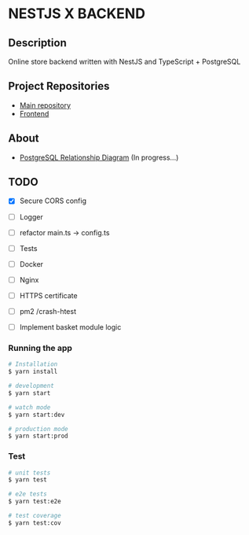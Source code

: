 # NESTJS X BACKEND

## Description

Online store backend written with NestJS and TypeScript + PostgreSQL

## Project Repositories

- [Main repository](https://github.com/artemshchirov/react-store-nest)
- [Frontend](https://github.com/artemshchirov/react-store-nest/tree/main/client)

## About

- [PostgreSQL Relationship Diagram](https://viewer.diagrams.net/index.html?highlight=0000ff&edit=_blank&layers=1&nav=1&title=123123.drawio#R7Vxdb%2BI4FP01PA7C%2BSD0cUq73UrtbNXO7ny8VC5xwWoSI8ctML9%2BHWITkpvSlBASJEuViq8dE%2FtcO%2Bfc69Czx%2BHyiuP57Jb5JOhZA3%2FZsy96loUQ8uS%2FxLJKLUNvkBqmnPqqUWZ4oH%2BIMupmr9Qnca6hYCwQdJ43TlgUkYnI2TDnbJFv9syC%2FLfO8ZQAw8MEB9D6g%2FpillpHlpfZ%2FyZ0OtPfjIZnaU2IdWM1kniGfbbYMtmXPXvMGRPpp3A5JkEyeXpe0uv%2Beqd2c2OcRKLKBb%2F%2F%2FfHfl%2BsYf%2Fs6XVz8dsdTTu6%2FqF7ecPCqBvwaE65uWKz0LMQLGgY4kqXzZxaJB1UzkOXJjAb%2BDV6x1%2BQuYoEnL7p0PmOc%2FpHtcSCrkDTIai4UyNYw1%2BIhuVL1yUks29zpoaGC6RYvcw1vcCz03bAgwPOYPq3vL7kwxHxKo3MmBAtVIxzQaSQ%2FT2RfcrBqTOldIUeW4dTqeSJckOWWSU31FWEhEXwlm%2BjakYJd%2BT1yVHmReREaKtts24OcofJe5bnTTd8ZuPKDwvcTWFsAa9m8iLQcnlgDxdkLGbOAyfm5iFgKPQ2Cgime4wmNpjfkObl9J7PcqxElJian7TlY%2B%2F6M%2Bj6JEuSYwAI%2Fbdxozmgk1iN2z%2BWfnJjxoO%2F2XHlPY1lGWVn%2BJc25GLNI3iama4yI9IEFSfwgh6ZViubOpfAxxApSa1gNUXvQEKA2AJSEmAYG0%2F0xddvG1AWYznEcLxg3S7UGrKO2YXUArJzJCbUGD9%2Fvr79dGWz3x1ZSrpbBHQJwn3D8QoShUbVplIOc%2FWjUqCkW5RkWtWv5Disj3BUWNQKAJhLo0aBaB9XWeRSCyhbgSXwp9VVRjp%2BK1T0JsKAsusxqwJTNRKj3YRL5X5MYgyxe3oc48v9JgU%2B257IKsqTip75Wfv6VANxH3kiVL%2FSGvC6stgp3hFM5Mck2m9oiOUk%2FtwtpX64uZl2tS7qvd7fkmL3yCdkxoUpsyKFNyS5XUftjMrc7HWXbMwZlOlgb%2BRqTt3w8psxf1HfcJasle4LYbl6IO6jgcunI1VXb8ZNCR06hI7vYUTo1oKO1%2B24GXsOjoX73yRuVoBmaUZdmjPaN1lh2UzwDQXVvHklly%2BF0mAaCKjDCIVy%2FBtRTIholERtetisbVE8oXoOgpueShURTA2sNWNsP1aAS%2BR4aUGuB6rQOKpTwYjUn14Yu1cLVax3XM4DrE5di2gBbjwcP2gZWH4koLFiAqhGylbFVtUO7EO1oPV5uwUCc0bFla%2BF0dKwOpRodezhQW9exFgxOrB%2B2ZlOuH10cdm5ThkELsymXLYYT2pRhxMJsyjVBbX9ThsoWAHrYLKZE%2FTu7xdGql6UrVVpRJyx7O5OVR09M6mfth5lJ1LXUpFfIOjlFP6qamiymr%2BxiRw2nJi0o1IGbHt8B%2B453tu2EqI8Q%2BsAN16Visr2GbzpVffPM%2BGYzvqm%2F7qgHQVaa3wJr%2BREQt2t7qn7V5iO%2F1UTS%2BO3B%2FRbGTdLjHo80embAhY0qq0zuNu%2BmFWJlHXhFx4aRFaPLyhbF6egyG57j0evYIFsH2dbFmQ0jZpI6BEZy10G19ZMfNoyj%2BCSecDpP%2BKDBtga27R%2F%2FsGHcs2ExUCZnu839UVXNqp9sneH%2Bsp8CZ7f2JP8IFXqyij01zf7hOaX0nbJHc%2Bb7UKlya1%2F6jxqj%2FzDca0hi2ao4IfoPQ6OG%2Fh8C2dbpv94u4BZtkK2FbOsSwDn6u4OnxxK9qiRx1DGS6BaifiCuW5UjFo%2FaAX9smCI6MFbYsJd%2B5g3X%2FmCQd%2BDBGdrtwiVvue7vnnbX8mmjotvt%2BxpqMS9hHfk1VAfGM995M8ZIkspPPlVruflfu7C9qpKksYyEA4Ocht6ULYfTkSQODIKZX7yoj2v7gqQscm2kZn1k2xckMBoon7km0VQH1PaTEU5XDnda26frUB%2FZ9qeZ%2Btapu43m%2FLVdd3ABWjVL4XQtS%2BGiPIF39k1SDAsdgWxH00qg6VOf%2BwRAUO9IARC9fXzsgE7HHNDzDiRFixGQwzmgLGY%2FjJ02z35e3L78Hw%3D%3D) (In progress...)

## TODO

- [x] Secure CORS config
- [ ] Logger
- [ ] refactor main.ts -> config.ts
- [ ] Tests
- [ ] Docker
- [ ] Nginx
- [ ] HTTPS certificate
- [ ] pm2 /crash-htest
- [ ] Implement basket module logic


### Running the app

```bash
# Installation
$ yarn install

# development
$ yarn start

# watch mode
$ yarn start:dev

# production mode
$ yarn start:prod
```

### Test

```bash
# unit tests
$ yarn test

# e2e tests
$ yarn test:e2e

# test coverage
$ yarn test:cov
```
